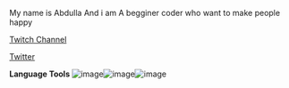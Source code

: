 My name is Abdulla And i am A begginer coder who want to make people happy

[Twitch Channel](http://twitch.tv/abdulla4gamer_)

[Twitter](https://twitter.com/Abdulla4Gamer)

**Language Tools**
![image](https://user-images.githubusercontent.com/79129891/109408109-8139bf00-7997-11eb-970d-7767014febf3.png)![image](https://user-images.githubusercontent.com/79129891/109408120-8eef4480-7997-11eb-9c9f-dab159e61367.png)![image](https://user-images.githubusercontent.com/79129891/109408128-99114300-7997-11eb-8f51-515b141f3178.png)




